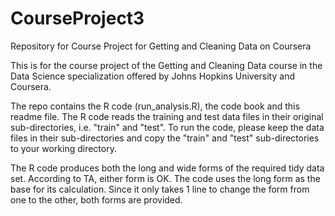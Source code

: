CourseProject3
==============

Repository for Course Project for Getting and Cleaning Data on Coursera

This is for the course project of the Getting and Cleaning Data course in the Data Science specialization offered by Johns Hopkins University and Coursera. 

The repo contains the R code (run_analysis.R), the code book and this readme file. The R code reads the training and test data files in their original sub-directories, i.e. "train" and "test". To run the code, please keep the data files in their sub-directories and copy the "train" and "test" sub-directories to your working directory.

The R code produces both the long and wide forms of the required tidy data set. According to TA, either form is OK. The code uses the long form as the base for its calculation. Since it only takes 1 line to change the form from one to the other, both forms are provided. 
